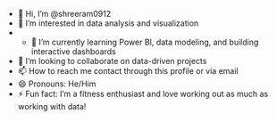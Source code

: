 - 👋 Hi, I’m @shreeram0912
- 👀 I’m interested in data analysis and visualization
- - 🌱 I’m currently learning Power BI, data modeling, and building interactive dashboards
- 💞️ I’m looking to collaborate on data-driven projects
- 📫 How to reach me contact through this profile or via email
- 😄 Pronouns: He/Him
- ⚡ Fun fact:  I’m a fitness enthusiast and love working out as much as working with data!

<!---
shreeram0912/shreeram0912 is a ✨ special ✨ repository because its `README.md` (this file) appears on your GitHub profile.
You can click the Preview link to take a look at your changes.
--->
